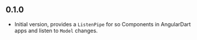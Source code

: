 ## 0.1.0

  * Initial version, provides a `ListenPipe` for so Components in AngularDart
  apps and listen to `Model` changes.
